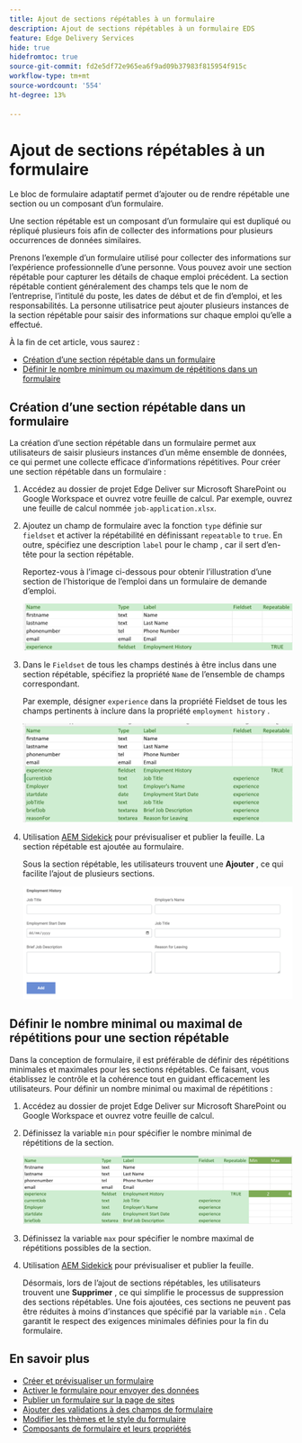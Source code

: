 ```yaml
---
title: Ajout de sections répétables à un formulaire
description: Ajout de sections répétables à un formulaire EDS
feature: Edge Delivery Services
hide: true
hidefromtoc: true
source-git-commit: fd2e5df72e965ea6f9ad09b37983f815954f915c
workflow-type: tm+mt
source-wordcount: '554'
ht-degree: 13%

---
```



# Ajout de sections répétables à un formulaire

Le bloc de formulaire adaptatif permet d’ajouter ou de rendre répétable une section ou un composant d’un formulaire.

Une section répétable est un composant d’un formulaire qui est dupliqué ou répliqué plusieurs fois afin de collecter des informations pour plusieurs occurrences de données similaires.

Prenons l’exemple d’un formulaire utilisé pour collecter des informations sur l’expérience professionnelle d’une personne. Vous pouvez avoir une section répétable pour capturer les détails de chaque emploi précédent. La section répétable contient généralement des champs tels que le nom de l’entreprise, l’intitulé du poste, les dates de début et de fin d’emploi, et les responsabilités. La personne utilisatrice peut ajouter plusieurs instances de la section répétable pour saisir des informations sur chaque emploi qu’elle a effectué.



À la fin de cet article, vous saurez :

* [Création d’une section répétable dans un formulaire](#add-repeatable-sections-to-a-form)
* [Définir le nombre minimum ou maximum de répétitions dans un formulaire](#set-minimum-or-maximum-number-of-repetitions-for-a-repeatable-section)

## Création d’une section répétable dans un formulaire

La création d’une section répétable dans un formulaire permet aux utilisateurs de saisir plusieurs instances d’un même ensemble de données, ce qui permet une collecte efficace d’informations répétitives. Pour créer une section répétable dans un formulaire :

1. Accédez au dossier de projet Edge Deliver sur Microsoft SharePoint ou Google Workspace et ouvrez votre feuille de calcul. Par exemple, ouvrez une feuille de calcul nommée `job-application.xlsx`.

1. Ajoutez un champ de formulaire avec la fonction `type` définie sur `fieldset` et activer la répétabilité en définissant `repeatable` to `true`. En outre, spécifiez une description `label` pour le champ , car il sert d’en-tête pour la section répétable.

   Reportez-vous à l’image ci-dessous pour obtenir l’illustration d’une section de l’historique de l’emploi dans un formulaire de demande d’emploi.

   ![](/help/edge/assets/repeatable-section-example-job-application-form.png)

1. Dans le `Fieldset` de tous les champs destinés à être inclus dans une section répétable, spécifiez la propriété `Name` de l’ensemble de champs correspondant.

   Par exemple, désigner `experience` dans la propriété Fieldset de tous les champs pertinents à inclure dans la propriété `employment history` .

   ![](/help/edge/assets/repeatable-section--mention-fieldset-name-example-job-application-form.png)

1. Utilisation [AEM Sidekick](https://www.aem.live/developer/tutorial#preview-and-publish-your-content) pour prévisualiser et publier la feuille. La section répétable est ajoutée au formulaire.

   Sous la section répétable, les utilisateurs trouvent une **Ajouter** , ce qui facilite l’ajout de plusieurs sections.

   ![section répétable, rechercher une **Ajouter** pour ajouter plusieurs sections ](/help/edge/assets/repeatable-section-example.png)


## Définir le nombre minimal ou maximal de répétitions pour une section répétable

Dans la conception de formulaire, il est préférable de définir des répétitions minimales et maximales pour les sections répétables. Ce faisant, vous établissez le contrôle et la cohérence tout en guidant efficacement les utilisateurs. Pour définir un nombre minimal ou maximal de répétitions :

1. Accédez au dossier de projet Edge Deliver sur Microsoft SharePoint ou Google Workspace et ouvrez votre feuille de calcul.

1. Définissez la variable `min` pour spécifier le nombre minimal de répétitions de la section.

   ![Définissez les propriétés min. et max. pour spécifier le nombre de répétitions de la section.](/help/edge/assets/repeatable-section-set-min-max.png)

1. Définissez la variable `max` pour spécifier le nombre maximal de répétitions possibles de la section.

1. Utilisation [AEM Sidekick](https://www.aem.live/developer/tutorial#preview-and-publish-your-content) pour prévisualiser et publier la feuille.

   Désormais, lors de l’ajout de sections répétables, les utilisateurs trouvent une **Supprimer** , ce qui simplifie le processus de suppression des sections répétables. Une fois ajoutées, ces sections ne peuvent pas être réduites à moins d’instances que spécifié par la variable `min` . Cela garantit le respect des exigences minimales définies pour la fin du formulaire.

<!--

For example, consider a form used to collect information from users applying for a loan. . You may have a repeatable section for capturing details of each co-applicant. The repeatable section would typically contain fields such as co-co-applicant

The form allows users to provide personal information, including details of the co-applicants. Users can enter details for co-applicants, with this section being repeatable.

![Repeatable sections in forms](/help/forms/assets/eds-repeatable.png)

## Prerequisites

The [Adaptive Form block is enabled](/help/edge/docs/forms/create-forms.md) for your Edge Delivery Service project. 

## Add a repeatable section to a form 

Let's take an example of a loan application form. The form enables users to submit personal information. You can include co-applicant details using repeatable sections, with the option to add a minimum and maximum of three co-applicant sections.

"_You can use a Microsoft Excel file on your SharePoint Site or Google Sheet file on Google Drive to develop a form. Examples in this document are based on a [Microsoft Excel file on your SharePoint Site](https://www.aem.live/docs/setup-customer-sharepoint)._" 


To add repeatable sections in Edge Delivery:

1. [Author a form using Microsoft Excel](#author-form)
2. [Preview and publish the form](#preview-form)

### Author a form using Microsoft Excel {#author-form}

1. Go to your Edge Deliver project folder on Microsoft SharePoint or Google Workspace and open your spreadsheet. For example, open an a spreadsheet named `loan-application.xlsx`.

1. Add a new columns labeled `Repeatable` to the sheet contaning your form fields. By default, the `shared-default` sheet contains the form fields.  

1. Add new columns labeled as `Repeatable`, `Min`, and `Max` in your Microsoft Excel file.
1. Specify the value for the `Repeatable` column as `True` for the fieldset that you want to make repeatable.
1. Specify the values for the `Min` and `Max` columns. The `Min` value represents the minimum number of occurrences for which the panel repeats, while the `Max` value represents the maximum number of occurrences for which the panel repeats.
1. Save your Microsoft Excel file.
     
>[!NOTE]
>
> Here is the [Loan application](/help/forms/assets/loan-application.xlsx) excel sheet for your reference. 

### Preview/Publish the form using your Edge Delivery Service

1. Open or create new document file in a Microsft SharePoint Site to embed the Excel sheet  in it using a `Form Block`. For example, open the `index` file and add a `Form Block`.
2. Open the command prompt, navigate to your AEM Edge Delivery project directory on your local machine, and execute the command as `aem up`.

The form is accessible at `https://localhost:3000`, where clicking the `Add` button adds new repeatable section for entering co-applicant details. You can also delete the the repeatable section by clicking the `Delete` button. 

>[!NOTE]
>
> If you encounter a "Page Not Found" error while accessing your form at localhost, add the directory name of the Microsoft SharePoint Site in front of the URL where your form is located. For example, `http://localhost:3000/<dir-name>/`

-->


## En savoir plus

* [Créer et prévisualiser un formulaire](/help/edge/docs/forms/create-forms.md)
* [Activer le formulaire pour envoyer des données](/help/edge/docs/forms/submit-forms.md)
* [Publier un formulaire sur la page de sites](/help/edge/docs/forms/publish-forms.md)
* [Ajouter des validations à des champs de formulaire](/help/edge/docs/forms/validate-forms.md)
* [Modifier les thèmes et le style du formulaire](/help/edge/docs/forms/style-theme-forms.md)
* [Composants de formulaire et leurs propriétés](/help/edge/docs/forms/form-components.md)